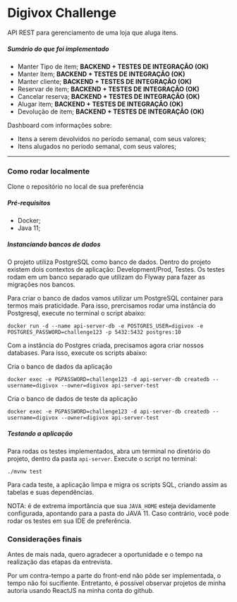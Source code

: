 # Digivox Challenge
API REST para gerenciamento de uma loja que aluga itens.

##### Sumário do que foi implementado

- Manter Tipo de item; __BACKEND + TESTES DE INTEGRAÇÃO (OK)__
- Manter Item; __BACKEND + TESTES DE INTEGRAÇÃO (OK)__
- Manter cliente; __BACKEND + TESTES DE INTEGRAÇÃO (OK)__
- Reservar de item; __BACKEND + TESTES DE INTEGRAÇÃO (OK)__
- Cancelar reserva; __BACKEND + TESTES DE INTEGRAÇÃO (OK)__
- Alugar item; __BACKEND + TESTES DE INTEGRAÇÃO (OK)__
- Devolução de item; __BACKEND + TESTES DE INTEGRAÇÃO (OK)__

Dashboard com informações sobre:
  - Itens a serem devolvidos no período semanal, com seus valores;
  - Itens alugados no período semanal, com seus valores;

___

### Como rodar localmente

Clone o repositório no local de sua preferência

##### Pré-requisitos

- Docker;
- Java 11;

##### Instanciando bancos de dados
O projeto utiliza PostgreSQL como banco de dados. Dentro do projeto existem dois contextos de aplicação: Development/Prod, Testes.
Os testes rodam em um banco separado que utilizam do Flyway para fazer as migrações nos bancos.

Para criar o banco de dados vamos utilizar um PostgreSQL container para termos mais praticidade. Para isso, prercisamos rodar uma instância do Postgresql, execute no terminal o script abaixo:
```
docker run -d --name api-server-db -e POSTGRES_USER=digivox -e POSTGRES_PASSWORD=challenge123 -p 5432:5432 postgres:10
```

Com a instância do Postgres criada, precisamos agora criar nossos databases. Para isso, execute os scripts abaixo:

Cria o banco de dados da aplicação
```
docker exec -e PGPASSWORD=challenge123 -d api-server-db createdb --username=digivox --owner=digivox api-server-test 
```

Cria o banco de dados de teste da aplicação

```
docker exec -e PGPASSWORD=challenge123 -d api-server-db createdb --username=digivox --owner=digivox api-server-test 
```

##### Testando a aplicação

Para rodas os testes implementados, abra um terminal no diretório do projeto, dentro da pasta `api-server`.
Execute o script no terminal:

```
./mvnw test
```

Para cada teste, a aplicação limpa e migra os scripts SQL, criando assim as tabelas e suas dependências.

NOTA: é de extrema importância que sua `JAVA_HOME` esteja devidamente configurada, apontando para a pasta do JAVA 11.
Caso contrário, você pode rodar os testes em sua IDE de preferência.

### Considerações finais
Antes de mais nada, quero agradecer a oportunidade e o tempo na realização das etapas da entrevista.

Por um contra-tempo a parte do front-end não pôde ser implementada, o tempo não foi sucifiente. Entretanto, é possível observar projetos de minha autoria usando ReactJS na minha conta do github.